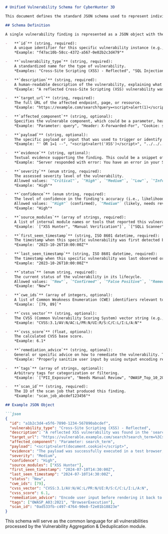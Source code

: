 ```markdown
# Unified Vulnerability Schema for CyberHunter 3D

This document defines the standard JSON schema used to represent individual vulnerability findings aggregated from various scanning modules within the CyberHunter 3D platform.

## Schema Definition

A single vulnerability finding is represented as a JSON object with the following fields:

-   **`id`** (string, required):
    A unique identifier for this specific vulnerability instance (e.g., a UUID). This helps in tracking and managing the vulnerability across different scans or systems.
    *Example: "f47ac10b-58cc-4372-a567-0e02b2c3d479"*

-   **`vulnerability_type`** (string, required):
    A standardized name for the type of vulnerability.
    *Examples: "Cross-Site Scripting (XSS) - Reflected", "SQL Injection (SQLi) - Error-Based", "Local File Inclusion (LFI)", "CORS Misconfiguration - Wildcard Origin", "Sensitive Data Exposure - API Key", "Server-Side Request Forgery (SSRF)", "XML External Entity (XXE) Injection", "Remote Code Execution (RCE) - Command Injection"*

-   **`description`** (string, required):
    A human-readable description of the vulnerability, explaining what it is, how it was found (briefly), and its potential impact.
    *Example: "A reflected Cross-Site Scripting (XSS) vulnerability was identified in the 'query' parameter of the search page. An attacker can inject arbitrary JavaScript code that will be executed in the victim's browser."*

-   **`target_url`** (string, required):
    The full URL of the affected endpoint, page, or resource.
    *Example: "https://example.com/search?query=<script>alert(1)</script>"*

-   **`affected_component`** (string, optional):
    Specifies the vulnerable component, which could be a parameter, header, cookie, or a more general description like "Request Body (JSON)".
    *Example: "Parameter: query", "Header: X-Forwarded-For", "Cookie: session_id"*

-   **`payload`** (string, optional):
    The specific payload or input that was used to trigger or identify the vulnerability.
    *Example: "' OR 1=1 --", "<script>alert('XSS')</script>", "../../../../etc/passwd"*

-   **`evidence`** (string, optional):
    Textual evidence supporting the finding. This could be a snippet of the server's response, an error message, or a brief explanation of how the vulnerability was confirmed. For binary evidence (like screenshots), this field might contain a path or reference.
    *Example: "Server responded with error: You have an error in your SQL syntax...", "The string 'root:x:0:0' was found in the response."*

-   **`severity`** (enum string, required):
    The assessed severity level of the vulnerability.
    Allowed values: `"Critical"`, `"High"`, `"Medium"`, `"Low"`, `"Informational"`
    *Example: "High"*

-   **`confidence`** (enum string, required):
    The level of confidence in the finding's accuracy (i.e., likelihood it's a true positive).
    Allowed values: `"High"` (confirmed), `"Medium"` (likely, needs review), `"Low"` (potential, needs significant review)
    *Example: "High"*

-   **`source_modules`** (array of strings, required):
    A list of internal module names or tools that reported this vulnerability. If a finding is merged from multiple sources, all sources are listed.
    *Example: `["XSS Hunter", "Manual Verification"]`, `["SQLi Scanner"]`*

-   **`first_seen_timestamp`** (string, ISO 8601 datetime, required):
    The timestamp when this specific vulnerability was first detected by the platform.
    *Example: "2023-10-26T10:00:00Z"*

-   **`last_seen_timestamp`** (string, ISO 8601 datetime, required):
    The timestamp when this specific vulnerability was last observed or confirmed. For new findings, this will be the same as `first_seen_timestamp`.
    *Example: "2023-10-26T10:00:00Z"*

-   **`status`** (enum string, required):
    The current status of the vulnerability in its lifecycle.
    Allowed values: `"New"`, `"Confirmed"`, `"False Positive"`, `"Remediated"`, `"Mitigated"`, `"Accepted Risk"`
    *Example: "New"*

-   **`cwe_ids`** (array of integers, optional):
    A list of Common Weakness Enumeration (CWE) identifiers relevant to this vulnerability.
    *Example: `[79, 89]`*

-   **`cvss_vector`** (string, optional):
    The CVSS (Common Vulnerability Scoring System) vector string (e.g., CVSS v3.1).
    *Example: "CVSS:3.1/AV:N/AC:L/PR:N/UI:R/S:C/C:L/I:L/A:N"*

-   **`cvss_score`** (float, optional):
    The calculated CVSS base score.
    *Example: 6.1*

-   **`remediation_advice`** (string, optional):
    General or specific advice on how to remediate the vulnerability. This can include links to detailed guidance.
    *Example: "Properly sanitize user input by using output encoding relevant to the context where the data is displayed. Consider implementing a Content Security Policy (CSP). See: https://owasp.org/www-community/attacks/xss/"*

-   **`tags`** (array of strings, optional):
    Arbitrary tags for categorization or filtering.
    *Example: `["PII_Exposure", "Needs Manual Review", "OWASP_Top_10_2021_A03"]`*

-   **`scan_id`** (string, required):
    The ID of the scan job that produced this finding.
    *Example: "scan_job_abcdef123456"*

## Example JSON Object

```json
{
  "id": "a1b2c3d4-e5f6-7890-1234-567890abcdef",
  "vulnerability_type": "Cross-Site Scripting (XSS) - Reflected",
  "description": "A reflected XSS vulnerability was found in the 'search_term' parameter. User-supplied input is not properly sanitized before being reflected in the page, allowing for arbitrary script execution.",
  "target_url": "https://vulnerable.example.com/search?search_term=%3Cscript%3Ealert%28document.cookie%29%3C%2Fscript%3E",
  "affected_component": "Parameter: search_term",
  "payload": "<script>alert(document.cookie)</script>",
  "evidence": "The payload was successfully executed in a test browser, and an alert box with cookie data appeared.",
  "severity": "Medium",
  "confidence": "High",
  "source_modules": ["XSS Hunter"],
  "first_seen_timestamp": "2024-07-10T14:30:00Z",
  "last_seen_timestamp": "2024-07-10T14:30:00Z",
  "status": "New",
  "cwe_ids": [79],
  "cvss_vector": "CVSS:3.1/AV:N/AC:L/PR:N/UI:R/S:C/C:L/I:L/A:N",
  "cvss_score": 6.1,
  "remediation_advice": "Encode user input before rendering it back to the page. Implement a strict Content Security Policy. Refer to OWASP XSS Prevention Cheat Sheet.",
  "tags": ["OWASP_A03:2021", "BrowserExecution"],
  "scan_id": "0ad533fb-c497-4764-90e8-f2e01b18823e"
}
```

This schema will serve as the common language for all vulnerabilities processed by the Vulnerability Aggregation & Deduplication module.
```
